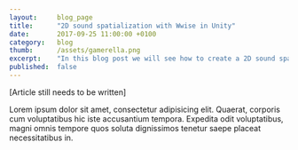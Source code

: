 ```yaml
---
layout: 	blog_page
title:  	"2D sound spatialization with Wwise in Unity"
date:   	2017-09-25 11:00:00 +0100
category: 	blog
thumb: 		/assets/gamerella.png
excerpt: 	"In this blog post we will see how to create a 2D sound spatialization in a small shoot'em'up game in Unity."
published: 	false
---
```


[Article still needs to be written]

Lorem ipsum dolor sit amet, consectetur adipisicing elit. Quaerat, corporis cum voluptatibus hic iste accusantium tempora. Expedita odit voluptatibus, magni omnis tempore quos soluta dignissimos tenetur saepe placeat necessitatibus in.